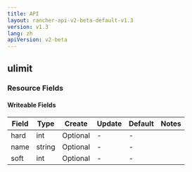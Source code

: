 ```yaml
---
title: API
layout: rancher-api-v2-beta-default-v1.3
version: v1.3
lang: zh
apiVersion: v2-beta
---
```


## ulimit



### Resource Fields

#### Writeable Fields

Field | Type | Create | Update | Default | Notes
---|---|---|---|---|---
hard | int | Optional | - | - | 
name | string | Optional | - | - | 
soft | int | Optional | - | - | 



<br>
